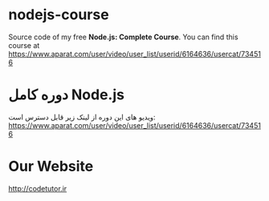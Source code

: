 # nodejs-course
Source code of my free **Node.js: Complete Course**. You can find this course at https://www.aparat.com/user/video/user_list/userid/6164636/usercat/734516

# دوره کامل Node.js
ویدیو های این دوره از لینک زیر قابل دسترس است:
https://www.aparat.com/user/video/user_list/userid/6164636/usercat/734516


# Our Website
http://codetutor.ir
